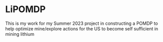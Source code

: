 # LiPOMDP
This is my work for my Summer 2023 project in constructing a POMDP to help optimize mine/explore actions for the US to become self sufficient in
mining lithium

